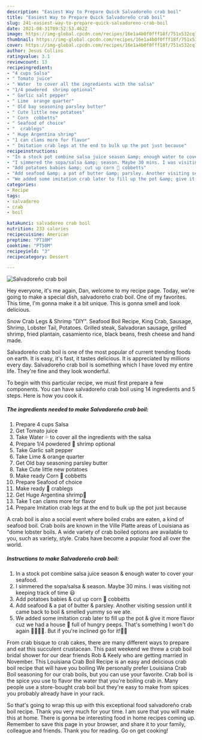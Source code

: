 ```yaml
---
description: "Easiest Way to Prepare Quick Salvadoreño crab boil"
title: "Easiest Way to Prepare Quick Salvadoreño crab boil"
slug: 241-easiest-way-to-prepare-quick-salvadoreno-crab-boil
date: 2021-08-31T09:52:53.462Z
image: https://img-global.cpcdn.com/recipes/16e1a4b0f0fff18f/751x532cq70/salvadoreno-crab-boil-recipe-main-photo.jpg
thumbnail: https://img-global.cpcdn.com/recipes/16e1a4b0f0fff18f/751x532cq70/salvadoreno-crab-boil-recipe-main-photo.jpg
cover: https://img-global.cpcdn.com/recipes/16e1a4b0f0fff18f/751x532cq70/salvadoreno-crab-boil-recipe-main-photo.jpg
author: Jesus Collins
ratingvalue: 3.1
reviewcount: 13
recipeingredient:
- "4 cups Salsa"
- " Tomato juice"
- " Water  to cover all the ingredients with the salsa"
- "1/4 powdered  shrimp optional"
- " Garlic salt pepper"
- " Lime  orange quarter"
- " Old bay seasoning parsley butter"
- " Cute little new potatoes"
- " Corn  cobbetts"
- " Seafood of choice"
- "  crablegs"
- " Huge Argentina shrimp"
- "1 can clams more for flavor"
- " Imitation crab legs at the end to bulk up the pot just because"
recipeinstructions:
- "In a stock pot combine salsa juice season &amp; enough water to cover your seafood."
- "I simmered the sopa/salsa &amp; season. Maybe 30 mins. I was visiting not keeping track of time 😃"
- "Add potatoes babies &amp; cut up corn 🌽 cobbetts"
- "Add seafood &amp; a pat of butter &amp; parsley. Another visiting session until it came back to boil &amp; smelled yummy so we ate."
- "We added some imitation crab later to fill up the pot &amp; give it more flavor cuz we had a house 🏡 full of hungry peeps. That&#39;s something I won&#39;t do again 🤣🤣🤣👀. But if you&#39;re inclined go for it!🤪🍲"
categories:
- Recipe
tags:
- salvadoreo
- crab
- boil

katakunci: salvadoreo crab boil 
nutrition: 233 calories
recipecuisine: American
preptime: "PT10M"
cooktime: "PT50M"
recipeyield: "3"
recipecategory: Dessert

---
```



![Salvadoreño crab boil](https://img-global.cpcdn.com/recipes/16e1a4b0f0fff18f/751x532cq70/salvadoreno-crab-boil-recipe-main-photo.jpg)

Hey everyone, it's me again, Dan, welcome to my recipe page. Today, we're going to make a special dish, salvadoreño crab boil. One of my favorites. This time, I'm gonna make it a bit unique. This is gonna smell and look delicious.

Snow Crab Legs &amp; Shrimp &#34;DIY&#34;. Seafood Boil Recipe, King Crab, Sausage, Shrimp, Lobster Tail, Potatoes. Grilled steak, Salvadoran sausage, grilled shrimp, fried plantain, casamiento rice, black beans, fresh cheese and hand made.

Salvadoreño crab boil is one of the most popular of current trending foods on earth. It is easy, it's fast, it tastes delicious. It is appreciated by millions every day. Salvadoreño crab boil is something which I have loved my entire life. They're fine and they look wonderful.


To begin with this particular recipe, we must first prepare a few components. You can have salvadoreño crab boil using 14 ingredients and 5 steps. Here is how you cook it.

<!--inarticleads1-->

##### The ingredients needed to make Salvadoreño crab boil:

1. Prepare 4 cups Salsa
1. Get  Tomato juice
1. Take  Water 💦 to cover all the ingredients with the salsa
1. Prepare 1/4 powdered 🦐 shrimp optional
1. Take  Garlic salt pepper
1. Take  Lime &amp; orange quarter
1. Get  Old bay seasoning parsley butter
1. Take  Cute little new potatoes
1. Make ready  Corn 🌽 cobbetts
1. Prepare  Seafood of choice
1. Make ready  🦀 crablegs
1. Get  Huge Argentina shrimp🦐
1. Take 1 can clams more for flavor
1. Prepare  Imitation crab legs at the end to bulk up the pot just because


A crab boil is also a social event where boiled crabs are eaten, a kind of seafood boil. Crab boils are known in the Ville Platte areas of Louisiana as &#34;dome lobster boils. A wide variety of crab boiled options are available to you, such as variety, style. Crabs have become a popular food all over the world. 

<!--inarticleads2-->

##### Instructions to make Salvadoreño crab boil:

1. In a stock pot combine salsa juice season &amp; enough water to cover your seafood.
1. I simmered the sopa/salsa &amp; season. Maybe 30 mins. I was visiting not keeping track of time 😃
1. Add potatoes babies &amp; cut up corn 🌽 cobbetts
1. Add seafood &amp; a pat of butter &amp; parsley. Another visiting session until it came back to boil &amp; smelled yummy so we ate.
1. We added some imitation crab later to fill up the pot &amp; give it more flavor cuz we had a house 🏡 full of hungry peeps. That&#39;s something I won&#39;t do again 🤣🤣🤣👀. But if you&#39;re inclined go for it!🤪🍲


From crab bisque to crab cakes, there are many different ways to prepare and eat this succulent crustacean. This past weekend we threw a crab boil bridal shower for our dear friends Rob &amp; Keely who are getting married in November. This Louisiana Crab Boil Recipe is an easy and delicious crab boil recipe that will have you boiling We personally prefer Louisiana Crab Boil seasoning for our crab boils, but you can use your favorite. Crab boil is the spice you use to flavor the water that you&#39;re boiling crab in. Many people use a store-bought crab boil but they&#39;re easy to make from spices you probably already have in your rack. 

So that's going to wrap this up with this exceptional food salvadoreño crab boil recipe. Thank you very much for your time. I am sure that you will make this at home. There is gonna be interesting food in home recipes coming up. Remember to save this page in your browser, and share it to your family, colleague and friends. Thank you for reading. Go on get cooking!
